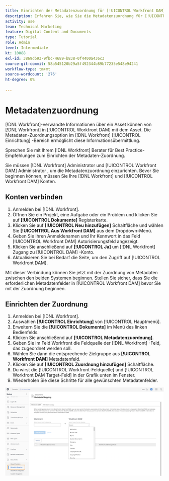 ```yaml
---
title: Einrichten der Metadatenzuordnung für [!UICONTROL Workfront DAM]
description: Erfahren Sie, wie Sie die Metadatenzuordnung für [!UICONTROL Workfront DAM].
activity: use
team: Technical Marketing
feature: Digital Content and Documents
type: Tutorial
role: Admin
level: Intermediate
kt: 10088
exl-id: 3869db93-9fbc-4689-b838-0f4400a436c3
source-git-commit: 58a545120b29a5f492344b89b77235e548e94241
workflow-type: tm+mt
source-wordcount: '276'
ht-degree: 0%

---
```


# Metadatenzuordnung

[!DNL Workfront]-verwandte Informationen über ein Asset können von [!DNL Workfront] in [!UICONTROL Workfront DAM] mit dem Asset. Die Metadaten-Zuordnungsoption im [!DNL Workfront] [!UICONTROL Einrichtung] -Bereich ermöglicht diese Informationsübermittlung.

Sprechen Sie mit Ihrem [!DNL Workfront] Berater für Best Practice-Empfehlungen zum Einrichten der Metadaten-Zuordnung.

Sie müssen [!DNL Workfront] Administrator und [!UICONTROL Workfront DAM] Administrator , um die Metadatenzuordnung einzurichten. Bevor Sie beginnen können, müssen Sie Ihre [!DNL Workfront] und [!UICONTROL Workfront DAM] Konten.

## Konten verbinden

1. Anmelden bei [!DNL Workfront].
1. Öffnen Sie ein Projekt, eine Aufgabe oder ein Problem und klicken Sie auf **[!UICONTROL Dokumente]** Registerkarte.
1. Klicken Sie auf **[!UICONTROL Neu hinzufügen]** Schaltfläche und wählen Sie **[!UICONTROL Aus Workfront DAM]** aus dem Dropdown-Menü.
1. Geben Sie Ihren Anmeldenamen und Ihr Kennwort in das Feld [!UICONTROL Workfront DAM] Autorisierungsfeld angezeigt.
1. Klicken Sie anschließend auf **[!UICONTROL Ja]** um [!DNL Workfront] Zugang zu [!UICONTROL DAM] -Konto.
1. Aktualisieren Sie bei Bedarf die Seite, um den Zugriff auf [!UICONTROL Workfront DAM].

Mit dieser Verbindung können Sie jetzt mit der Zuordnung von Metadaten zwischen den beiden Systemen beginnen. Stellen Sie sicher, dass Sie die erforderlichen Metadatenfelder in [!UICONTROL Workfront DAM] bevor Sie mit der Zuordnung beginnen.

## Einrichten der Zuordnung

1. Anmelden bei [!DNL Workfront].
1. Auswählen **[!UICONTROL Einrichtung]** von [!UICONTROL Hauptmenü].
1. Erweitern Sie die **[!UICONTROL Dokumente]** im Menü des linken Bedienfelds.
1. Klicken Sie anschließend auf **[!UICONTROL Metadatenzuordnung]**.
1. Geben Sie im Feld Workfront die Feldquelle der [!DNL Workfront] -Feld, das zugeordnet werden soll.
1. Wählen Sie dann die entsprechende Zielgruppe aus **[!UICONTROL Workfront DAM]** Metadatenfeld.
1. Klicken Sie auf **[!UICONTROL Zuordnung hinzufügen]** Schaltfläche.
1. Du wirst die [!UICONTROL Workfront-Feldquelle] und [!UICONTROL Workfront DAM Target-Feld] in der Grafik unten im Fenster.
1. Wiederholen Sie diese Schritte für alle gewünschten Metadatenfelder.

![Ein Screenshot der [!UICONTROL Metadatenzuordnung] Bildschirm in [!DNL Workfront]](assets/01-metadata-mapping.png)
